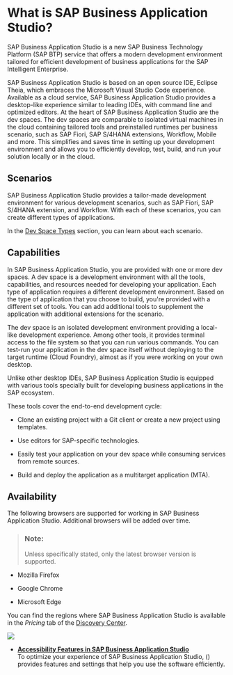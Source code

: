 <!-- loio8f46c6e6f86641cc900871c903761fd4 -->

# What is SAP Business Application Studio?

SAP Business Application Studio is a new SAP Business Technology Platform \(SAP BTP\) service that offers a modern development environment tailored for efficient development of business applications for the SAP Intelligent Enterprise.

SAP Business Application Studio is based on an open source IDE, Eclipse Theia, which embraces the Microsoft Visual Studio Code experience. Available as a cloud service, SAP Business Application Studio provides a desktop-like experience similar to leading IDEs, with command line and optimized editors. At the heart of SAP Business Application Studio are the dev spaces. The dev spaces are comparable to isolated virtual machines in the cloud containing tailored tools and preinstalled runtimes per business scenario, such as SAP Fiori, SAP S/4HANA extensions, Workflow, Mobile and more. This simplifies and saves time in setting up your development environment and allows you to efficiently develop, test, build, and run your solution locally or in the cloud.



<a name="loio8f46c6e6f86641cc900871c903761fd4__section_v5w_5jm_wjb"/>

## Scenarios

SAP Business Application Studio provides a tailor-made development environment for various development scenarios, such as SAP Fiori, SAP S/4HANA extension, and Workflow. With each of these scenarios, you can create different types of applications.

In the [Dev Space Types](dev-space-types-4142f78.md) section, you can learn about each scenario.



<a name="loio8f46c6e6f86641cc900871c903761fd4__section_x1k_xjm_wjb"/>

## Capabilities

In SAP Business Application Studio, you are provided with one or more dev spaces. A dev space is a development environment with all the tools, capabilities, and resources needed for developing your application. Each type of application requires a different development environment. Based on the type of application that you choose to build, you're provided with a different set of tools. You can add additional tools to supplement the application with additional extensions for the scenario.

The dev space is an isolated development environment providing a local-like development experience. Among other tools, it provides terminal access to the file system so that you can run various commands. You can test-run your application in the dev space itself without deploying to the target runtime \(Cloud Foundry\), almost as if you were working on your own desktop.

Unlike other desktop IDEs, SAP Business Application Studio is equipped with various tools specially built for developing business applications in the SAP ecosystem.

These tools cover the end-to-end development cycle:

-   Clone an existing project with a Git client or create a new project using templates.

-   Use editors for SAP-specific technologies.

-   Easily test your application on your dev space while consuming services from remote sources.

-   Build and deploy the application as a multitarget application \(MTA\).




<a name="loio8f46c6e6f86641cc900871c903761fd4__section_rvc_kxq_mlb"/>

## Availability

The following browsers are supported for working in SAP Business Application Studio. Additional browsers will be added over time.

> ### Note:  
> Unless specifically stated, only the latest browser version is supported.

-   Mozilla Firefox

-   Google Chrome

-   Microsoft Edge


You can find the regions where SAP Business Application Studio is available in the *Pricing* tab of the [Discovery Center](https://discovery-center.cloud.sap/#/serviceCatalog/business-application-studio?region=all&tab=service_plan&licenseModel=cpea).

![](images/Regions_cacf286.png)

-   **[Accessibility Features in SAP Business Application Studio](accessibility-features-in-sap-business-application-studio-704ce0a.md "To optimize your experience of SAP Business Application Studio,  () provides features and
		settings that help you use the software efficiently.")**  
To optimize your experience of SAP Business Application Studio, \(\) provides features and settings that help you use the software efficiently.

